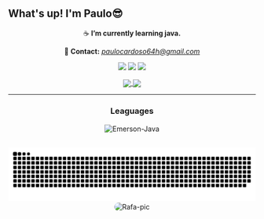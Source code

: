 ## What's up! I'm Paulo😎

<div align="center">
 
☕ **I’m currently learning java.**</h1>

📨 **Contact:** *paulocardoso64h@gmail.com*

</div>

<div align="center">
  
  <a href="https://instagram.com/paulo.snp" target="_blank"><img src="https://img.shields.io/badge/-Instagram-%23E4405F?style=for-the-badge&logo=instagram&logoColor=white" target="_blank"></a>
  <a href = "mailto:paulocardoso64h@gmail.com"><img src="https://img.shields.io/badge/Gmail-D14836?style=for-the-badge&logo=gmail&logoColor=white"></a>
  <a href="https://www.linkedin.com/in/paulosnp/" target="_blank"><img src="https://img.shields.io/badge/-LinkedIn-%230077B5?style=for-the-badge&logo=linkedin&logoColor=white" target="_blank"></a> 

</div>


<div align="center">
<a href="https://github.com/paulosnp/Studies">
  <img height=160 align="center" src="https://github-readme-stats.vercel.app/api?username=paulosnp&show_icons=true&theme=outrun" />
</a>
<a href="https://github.com/paulosnp/Studies">
  <img height=160 align="center" src="https://github-readme-stats.vercel.app/api/top-langs/?username=paulosnp&layout=compact&theme=outrun" />
</a>
</div>

<div>
  <hr/>
  <h3 align="center"> Leaguages </h3>
  <div align="center">
  <img align="center" alt="Emerson-Java" height="60" width="70" src="https://cdn.jsdelivr.net/gh/devicons/devicon/icons/java/java-original-wordmark.svg">
  </div>  
</div>


##
<div align="center">
  <img alt="snake eating my contributions" src="https://raw.githubusercontent.com/salesp07/salesp07/output/github-contribution-grid-snake.svg" />
  
  <br/>
</div>

<div align="center">
  <img alt="Rafa-pic" height="150" style="border-radius:50px;" src="https://media.giphy.com/media/v1.Y2lkPTc5MGI3NjExMTZ0YXQxbGVmMWJlOThoNnhzOWRtNGQ4bG9lY3hjY2Y0dGZwa2N5eCZlcD12MV9pbnRlcm5hbF9naWZfYnlfaWQmY3Q9Zw/VbAFrrDVGAvZu/giphy-downsized-large.gif">
</div>

